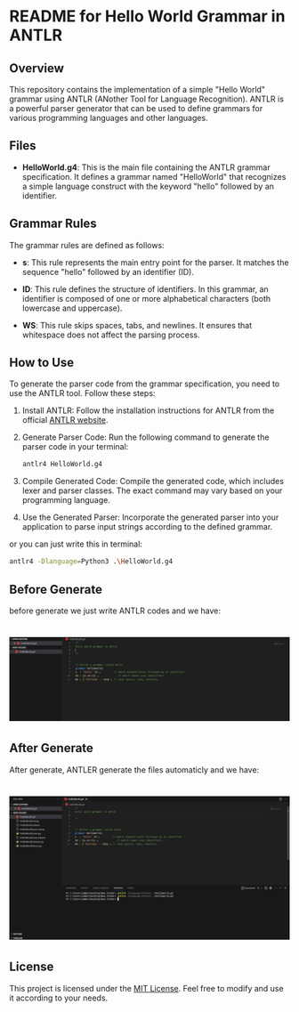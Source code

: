 # README for Hello World Grammar in ANTLR

## Overview

This repository contains the implementation of a simple "Hello World" grammar using ANTLR (ANother Tool for Language Recognition). ANTLR is a powerful parser generator that can be used to define grammars for various programming languages and other languages.

## Files

- **HelloWorld.g4**: This is the main file containing the ANTLR grammar specification. It defines a grammar named "HelloWorld" that recognizes a simple language construct with the keyword "hello" followed by an identifier.

## Grammar Rules

The grammar rules are defined as follows:

- **s**: This rule represents the main entry point for the parser. It matches the sequence "hello" followed by an identifier (ID).
  
- **ID**: This rule defines the structure of identifiers. In this grammar, an identifier is composed of one or more alphabetical characters (both lowercase and uppercase).

- **WS**: This rule skips spaces, tabs, and newlines. It ensures that whitespace does not affect the parsing process.

## How to Use

To generate the parser code from the grammar specification, you need to use the ANTLR tool. Follow these steps:

1. Install ANTLR: Follow the installation instructions for ANTLR from the official [ANTLR website](https://www.antlr.org/).

2. Generate Parser Code: Run the following command to generate the parser code in your terminal:

   ```bash
   antlr4 HelloWorld.g4
   ```

3. Compile Generated Code: Compile the generated code, which includes lexer and parser classes. The exact command may vary based on your programming language.

4. Use the Generated Parser: Incorporate the generated parser into your application to parse input strings according to the defined grammar.


or you can just write this in terminal:

```bash
antlr4 -Dlanguage=Python3 .\HelloWorld.g4

```
## Before Generate
before generate we just write ANTLR codes and we have:

# <center> ![before](../pictures/Before_generate.JPG)

## After Generate
After generate, ANTLER generate the files automaticly and we have:

# <center> ![after](../pictures/After_generate.JPG)


## License

This project is licensed under the [MIT License](LICENSE). Feel free to modify and use it according to your needs.

